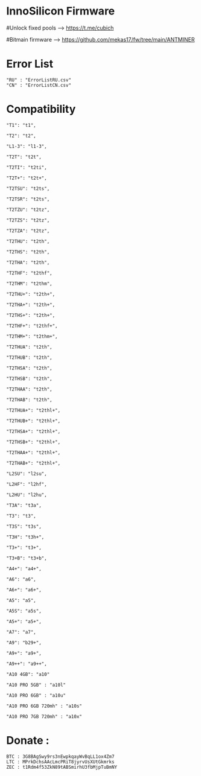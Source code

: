 # InnoSilicon Firmware

#Unlock fixed pools --> https://t.me/cubich

#Bitmain firmware --> https://github.com/mekas17/fw/tree/main/ANTMINER

# Error List

    "RU" : "ErrorListRU.csv"
    "CN" : "ErrorListCN.csv"

# Compatibility
    "T1": "t1",

    "T2": "t2",

    "L1-3": "l1-3",

    "T2T": "t2t",

    "T2TI": "t2ti",

    "T2T+": "t2t+",

    "T2TSU": "t2ts",

    "T2TSR": "t2ts",

    "T2TZU": "t2tz",

    "T2TZS": "t2tz",

    "T2TZA": "t2tz",

    "T2THU": "t2th",

    "T2THS": "t2th",

    "T2THA": "t2th",

    "T2THF": "t2thf",

    "T2THM": "t2thm",

    "T2THU+": "t2th+",

    "T2THA+": "t2th+",

    "T2THS+": "t2th+",

    "T2THF+": "t2thf+",

    "T2THM+": "t2thm+",

    "T2THUA": "t2th",

    "T2THUB": "t2th",

    "T2THSA": "t2th",

    "T2THSB": "t2th",

    "T2THAA": "t2th",

    "T2THAB": "t2th",

    "T2THUA+": "t2thl+",

    "T2THUB+": "t2thl+",

    "T2THSA+": "t2thl+",

    "T2THSB+": "t2thl+",

    "T2THAA+": "t2thl+",

    "T2THAB+": "t2thl+",

    "L2SU": "l2su",

    "L2HF": "l2hf",

    "L2HU": "l2hu",

    "T3A": "t3a",

    "T3": "t3",

    "T3S": "t3s",

    "T3H": "t3h+",

    "T3+": "t3+",

    "T3+B": "t3+b",

    "A4+": "a4+",

    "A6": "a6",

    "A6+": "a6+",

    "A5": "a5",

    "A5S": "a5s",

    "A5+": "a5+",

    "A7": "a7",

    "A9": "b29+",

    "A9+": "a9+",

    "A9++": "a9++",

    "A10 4GB": "a10"
	
    "A10 PRO 5GB" : "a10l"
	
    "A10 PRO 6GB" : "a10u"

    "A10 PRO 6GB 720mh" : "a10s"

    "A10 PRO 7GB 720mh" : "a10x"
# Donate :
    BTC : 3G8BAgSwy9rs3nEwpkqayWvBqLL1ox4Zm7
    LTC : MPrkDchsAAcLmcPRiT8jyrvUsXUtGkmrks
    ZEC : t1Rdm4f53ZkN89tABSmirhU3fbMjpTuBmNY
